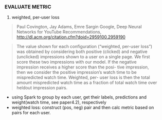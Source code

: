 ### EVALUATE METRIC
1. weighted, per-user loss

>Paul Covington, Jay Adams, Emre Sargin Google, Deep Neural Networks for YouTube Recommendations, http://dl.acm.org/citation.cfm?doid=2959100.2959190

>The value shown for each configuration (“weighted, per-user loss”) was obtained by considering both positive (clicked) and negative (unclicked) impressions shown to a user on a single page. We first score these two impressions with our model. If the negative impression receives a higher score than the posi- tive impression, then we consider the positive impression’s watch time to be mispredicted watch time. Weighted, per- user loss is then the total amount mispredicted watch time as a fraction of total watch time over heldout impression pairs.

* using Spark to group by each user, get their labels, predictions and weight(watch time, see paper4.2), respectively
* weighted loss: construct (pos, neg) pair and then calc metric based on pairs for each user.
